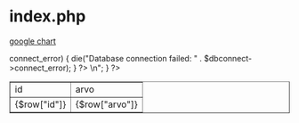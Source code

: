 # index.php
<html>
<body>

<a href="chart.php">google chart</a>

<?php

$hostname = "localhost";
$username = "root";
$password = "HyTe";
$db =  "Tiedot";
$dbconnect=mysqli_connect($hostname,$username,$password,$db);

if ($dbconnect->connect_error) {
	die("Database connection failed: " . $dbconnect->connect_error);
}

?>
<table border="1" align="center">
<tr>
  <td>id</td>
  <td>arvo</td>
</tr>

<?php
$query = mysqli_query($dbconnect, "SELECT * FROM Mittari ORDER BY id DESC LIMIT 15")
	or die (mysqli_error($dbconnect));

while ($row = mysqli_fetch_array($query)) {
	echo
	 "<tr>
	  <td>{$row["id"]}</td>
	  <td>{$row["arvo"]}</td>
	 </tr>\n";
}
?>
</table>
</body>
</html>
